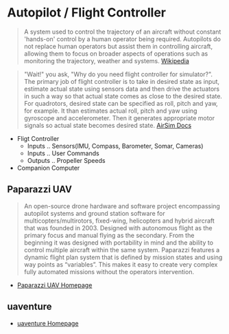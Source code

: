 # Autopilot / Flight Controller

> A system used to control the trajectory of an aircraft without constant 'hands-on' control by a human operator being required. Autopilots do not replace human operators but assist them in controlling aircraft, allowing them to focus on broader aspects of operations such as monitoring the trajectory, weather and systems. [Wikipedia](https://en.wikipedia.org/wiki/Autopilot)

> "Wait!" you ask, "Why do you need flight controller for simulator?". The primary job of flight controller is to take in desired state as input, estimate actual state using sensors data and then drive the actuators in such a way so that actual state comes as close to the desired state. For quadrotors, desired state can be specified as roll, pitch and yaw, for example. It than estimates actual roll, pitch and yaw using gyroscope and accelerometer. Then it generates appropriate motor signals so actual state becomes desired state. [AirSim Docs](https://github.com/Microsoft/AirSim/blob/master/docs/flight_controller.md)

- Fligt Controller
  - Inputs .. Sensors(IMU, Compass, Barometer, Somar, Cameras)
  - Inputs .. User Commands
  - Outputs .. Propeller Speeds
- Companion Computer

## Paparazzi UAV

> An open-source drone hardware and software project encompassing autopilot systems and ground station software for multicopters/multirotors, fixed-wing, helicopters and hybrid aircraft that was founded in 2003. Designed with autonomous flight as the primary focus and manual flying as the secondary. From the beginning it was designed with portability in mind and the ability to control multiple aircraft within the same system. Paparazzi features a dynamic flight plan system that is defined by mission states and using way points as “variables”. This makes it easy to create very complex fully automated missions without the operators intervention. 

- [Paparazzi UAV Homepage](http://wiki.paparazziuav.org/wiki/Main_Page)

## uaventure

- [uaventure Homepage](http://uaventure.com/)

